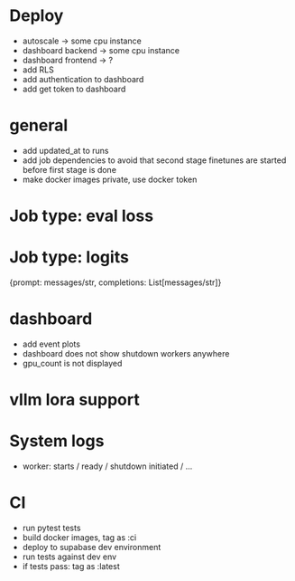 # Deploy
- autoscale -> some cpu instance
- dashboard backend -> some cpu instance
- dashboard frontend -> ?
- add RLS
- add authentication to dashboard
- add get token to dashboard

# general
- add updated_at to runs
- add job dependencies to avoid that second stage finetunes are started before first stage is done
- make docker images private, use docker token


# Job type: eval loss

# Job type: logits
{prompt: messages/str, completions: List[messages/str]}

# dashboard
- add event plots
- dashboard does not show shutdown workers anywhere
- gpu_count is not displayed

# vllm lora support

# System logs
- worker: starts / ready / shutdown initiated / ...

# CI
- run pytest tests
- build docker images, tag as :ci
- deploy to supabase dev environment
- run tests against dev env
- if tests pass: tag as :latest
